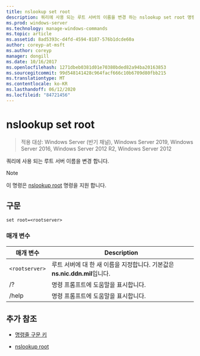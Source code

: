 ```yaml
---
title: nslookup set root
description: 쿼리에 사용 되는 루트 서버의 이름을 변경 하는 nslookup set root 명령에 대 한 참조 항목입니다.
ms.prod: windows-server
ms.technology: manage-windows-commands
ms.topic: article
ms.assetid: 8ad5393c-d4fd-4594-8187-576b1dcde60a
author: coreyp-at-msft
ms.author: coreyp
manager: dongill
ms.date: 10/16/2017
ms.openlocfilehash: 1271dbeb0381d01e70380bded82a94ba20163853
ms.sourcegitcommit: 99d548141428c964facf666c10b6709d80fbb215
ms.translationtype: MT
ms.contentlocale: ko-KR
ms.lasthandoff: 06/12/2020
ms.locfileid: "84721456"
---
```

# <a name="nslookup-set-root"></a>nslookup set root

> 적용 대상: Windows Server (반기 채널), Windows Server 2019, Windows Server 2016, Windows Server 2012 R2, Windows Server 2012

쿼리에 사용 되는 루트 서버 이름을 변경 합니다.

> [!NOTE]
> 이 명령은 [nslookup root](nslookup-root.md) 명령을 지원 합니다.

## <a name="syntax"></a>구문

```
set root=<rootserver>
```

### <a name="parameters"></a>매개 변수

| 매개 변수 | Description |
| ---------- | ---------- |
| `<rootserver>` | 루트 서버에 대 한 새 이름을 지정합니다. 기본값은 **ns.nic.ddn.mil**입니다. |
| /? | 명령 프롬프트에 도움말을 표시합니다. |
| /help | 명령 프롬프트에 도움말을 표시합니다. |

## <a name="additional-references"></a>추가 참조

- [명령줄 구문 키](command-line-syntax-key.md)

- [nslookup root](nslookup-root.md)
